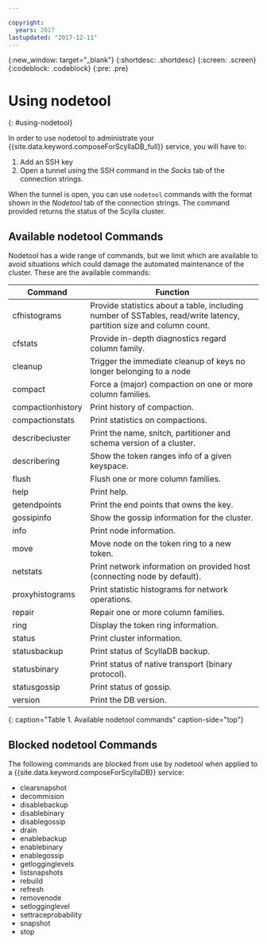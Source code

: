 ```yaml
---

copyright:
  years: 2017
lastupdated: "2017-12-11"
---
```


{:new_window: target="_blank"}
{:shortdesc: .shortdesc}
{:screen: .screen}
{:codeblock: .codeblock}
{:pre: .pre}

# Using nodetool
{: #using-nodetool}

In order to use nodetool to administrate your {{site.data.keyword.composeForScyllaDB_full}} service, you will have to:
1. Add an SSH key
2. Open a tunnel using the SSH command in the _Socks_ tab of the connection strings.

When the tunnel is open, you can use `nodetool` commands with the format shown in the _Nodetool_ tab of the connection strings. The command provided returns the status of the Scylla cluster.

## Available nodetool Commands
Nodetool has a wide range of commands, but we limit which are available to avoid situations which could damage the automated maintenance of the cluster. These are the available commands:

Command|Function
----------|-----------
cfhistograms|Provide statistics about a table, including number of SSTables, read/write latency, partition size and column count.
cfstats|Provide in-depth diagnostics regard column family.
cleanup|Trigger the immediate cleanup of keys no longer belonging to a node
compact|Force a (major) compaction on one or more column families.
compactionhistory|Print history of compaction.
compactionstats|Print statistics on compactions.
describecluster|Print the name, snitch, partitioner and schema version of a cluster.
describering <keyspace>|Show the token ranges info of a given keyspace.
flush|Flush one or more column families.
help|Print help.
getendpoints <keyspace> <cfname> <key>|Print the end points that owns the key.
gossipinfo|Show the gossip information for the cluster.
info|Print node information.
move <new token>|Move node on the token ring to a new token.
netstats|Print network information on provided host (connecting node by default).
proxyhistograms|Print statistic histograms for network operations.
repair|Repair one or more column families.
ring|Display the token ring information.
status|Print cluster information.
statusbackup|Print status of ScyllaDB backup.
statusbinary|Print status of native transport (binary protocol).
statusgossip|Print status of gossip.
version|Print the DB version.
{: caption="Table 1. Available nodetool commands" caption-side="top"}


## Blocked nodetool Commands
The following commands are blocked from use by nodetool when applied to a  {{site.data.keyword.composeForScyllaDB}} service:

- clearsnapshot
- decommision
- disablebackup
- disablebinary
- disablegossip
- drain
- enablebackup
- enablebinary
- enablegossip
- getlogginglevels
- listsnapshots
- rebuild
- refresh
- removenode
- setlogginglevel
- settraceprobability
- snapshot
- stop
